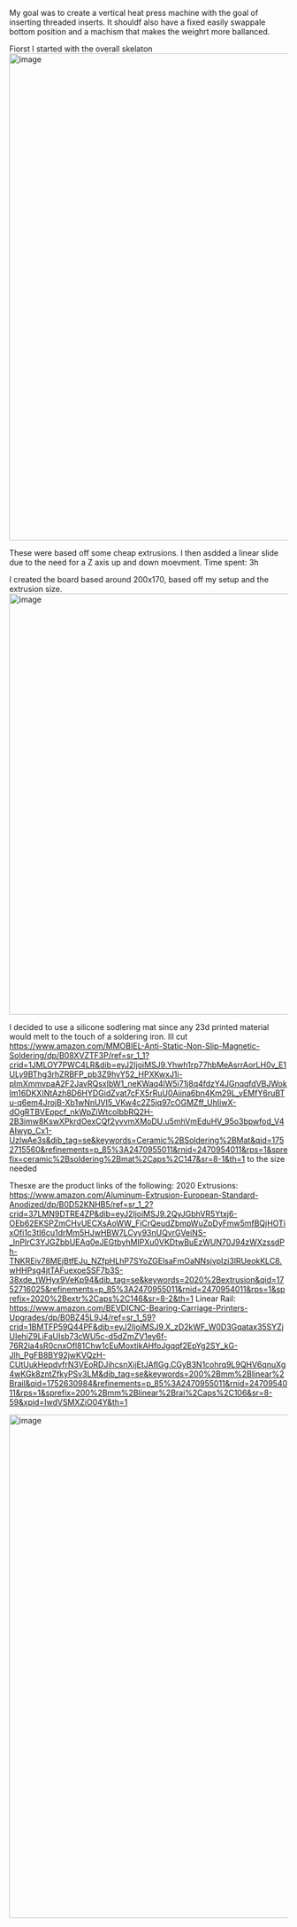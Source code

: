 My goal was to create a vertical heat press machine with the goal of inserting threaded inserts. It shouldf also have a fixed easily swappale bottom position and a machism that makes the weighrt more ballanced. 

Fiorst I started with the overall skelaton 
<img width="953" height="879" alt="image" src="https://github.com/user-attachments/assets/86ae2e04-e6fb-47ae-befb-bbfa2f6afb06" />

These were based off some cheap extrusions. I then asdded a linear slide due to the need for a Z axis up and down moevment. 
Time spent: 3h

I created the board based around 200x170, based off my setup and the extrusion size. 
<img width="856" height="760" alt="image" src="https://github.com/user-attachments/assets/013311c9-fe91-4eff-953e-f0738767a624" />

I decided to use a silicone sodlering mat since any 23d printed material would melt to the touch of a soldering iron. Ill cut https://www.amazon.com/MMOBIEL-Anti-Static-Non-Slip-Magnetic-Soldering/dp/B08XVZTF3P/ref=sr_1_1?crid=1JMLOY7PWC4LR&dib=eyJ2IjoiMSJ9.Yhwh1rp77hbMeAsrrAorLH0v_E1ULy9BThg3rhZRBFP_pb3Z9hyY52_HPXKwxJ1i-pImXmmvpaA2F2JavRQsxIbW1_neKWaq4lW5i71j8q4fdzY4JGnqqfdVBJWokIm16DKXINtAzh8D6HYDGidZvat7cFX5rRuU0Aiina6bn4Km29L_vEMfY6ruBTu-q6em4JrojB-Xb1wNnUVI5_VKw4c2Z5jq97cOGMZff_UhIiwX-dOgRTBVEppcf_nkWpZiWtcoIbbRQ2H-2B3imw8KswXPkrdOexCQf2yvvmXMoDU.u5mhVmEduHV_95o3bpwfod_V4AIwyp_Cx1-UzIwAe3s&dib_tag=se&keywords=Ceramic%2BSoldering%2BMat&qid=1752715560&refinements=p_85%3A2470955011&rnid=2470954011&rps=1&sprefix=ceramic%2Bsoldering%2Bmat%2Caps%2C147&sr=8-1&th=1 to the size needed

Thesxe are the product links of the following:
2020 Extrusions: https://www.amazon.com/Aluminum-Extrusion-European-Standard-Anodized/dp/B0D52KNHB5/ref=sr_1_2?crid=37LMN9DTRE4ZP&dib=eyJ2IjoiMSJ9.2QyJGbhVR5Ytxj6-OEb62EKSPZmCHvUECXsAoWW_FjCrQeudZbmpWuZpDyFmw5mfBQjHOTixOfi1c3tI6cu1drMm5HJwHBW7LCyy93nUQvrGVeiNS-_InPIrC3YJGZbbUEAq0eJEGtbyhMIPXu0VKDtwBuEzWUN70J94zWXzssdPh-TNKREiv78MEjBtfEJu_NZfpHLhP7SYoZGElsaFmOaNNsjvpIzi3lRUeokKLC8.wHHPsg4jtTAFuexoeSSF7b3S-38xde_tWHyx9VeKp94&dib_tag=se&keywords=2020%2Bextrusion&qid=1752716025&refinements=p_85%3A2470955011&rnid=2470954011&rps=1&sprefix=2020%2Bextr%2Caps%2C146&sr=8-2&th=1
Linear Rail: https://www.amazon.com/BEVDICNC-Bearing-Carriage-Printers-Upgrades/dp/B0BZ45L9J4/ref=sr_1_59?crid=1BMTFP59Q44PF&dib=eyJ2IjoiMSJ9.X_zD2kWF_W0D3Gqatax35SYZjUIehiZ9LjFaUIsb73cWU5c-d5dZmZV1ey6f-76R2ia4sR0cnxOfl81Chw1cEuMoxtikAHfoJgqqf2EpYg2SY_kG-Jlh_PgFB8BY92jwKVQzH-CUtUukHepdvfrN3VEoRDJihcsnXijEtJAflGg.CGyB3N1cohrq9L9QHV6qnuXg4wKGk8zntZfkyPSv3LM&dib_tag=se&keywords=200%2Bmm%2Blinear%2Brail&qid=1752630984&refinements=p_85%3A2470955011&rnid=2470954011&rps=1&sprefix=200%2Bmm%2Blinear%2Brai%2Caps%2C106&sr=8-59&xpid=IwdVSMXZiO04Y&th=1

<img width="923" height="909" alt="image" src="https://github.com/user-attachments/assets/761d3215-d41a-4f9e-b5d3-1d0ff382855d" />

